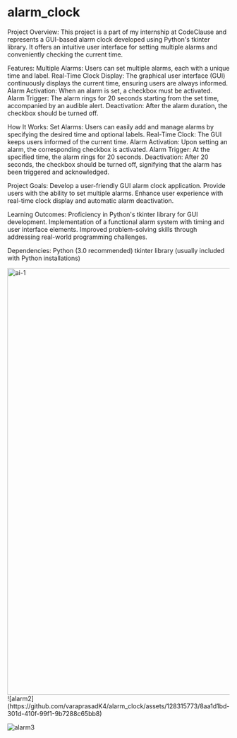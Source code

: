 # alarm_clock
Project Overview:
This project is a part of my internship at CodeClause and represents a GUI-based alarm clock developed using Python's tkinter library. It offers an intuitive user interface for setting multiple alarms and conveniently checking the current time.

Features:
Multiple Alarms: Users can set multiple alarms, each with a unique time and label.
Real-Time Clock Display: The graphical user interface (GUI) continuously displays the current time, ensuring users are always informed.
Alarm Activation: When an alarm is set, a checkbox must be activated.
Alarm Trigger: The alarm rings for 20 seconds starting from the set time, accompanied by an audible alert.
Deactivation: After the alarm duration, the checkbox should be turned off.

How It Works:
Set Alarms: Users can easily add and manage alarms by specifying the desired time and optional labels.
Real-Time Clock: The GUI keeps users informed of the current time.
Alarm Activation: Upon setting an alarm, the corresponding checkbox is activated.
Alarm Trigger: At the specified time, the alarm rings for 20 seconds.
Deactivation: After 20 seconds, the checkbox should be turned off, signifying that the alarm has been triggered and acknowledged.

Project Goals:
Develop a user-friendly GUI alarm clock application.
Provide users with the ability to set multiple alarms.
Enhance user experience with real-time clock display and automatic alarm deactivation.

Learning Outcomes:
Proficiency in Python's tkinter library for GUI development.
Implementation of a functional alarm system with timing and user interface elements.
Improved problem-solving skills through addressing real-world programming challenges.

Dependencies:
Python (3.0 recommended)
tkinter library (usually included with Python installations)

<img width="966" alt="ai-1" src="https://github.com/varaprasadK4/alarm_clock/assets/128315773/9313b6b5-33f9-4a69-af73-01bc0837cd21">
![alarm2](https://github.com/varaprasadK4/alarm_clock/assets/128315773/8aa1d1bd-301d-410f-99f1-9b7288c65bb8)

![alarm3](https://github.com/varaprasadK4/alarm_clock/assets/128315773/2ea8c42d-4baa-41f8-9023-f3d331212814)


